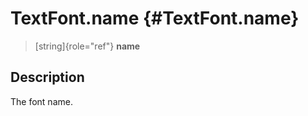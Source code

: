 TextFont.name {#TextFont.name}
=============

> [string]{role="ref"} **name**

Description
-----------

The font name.
